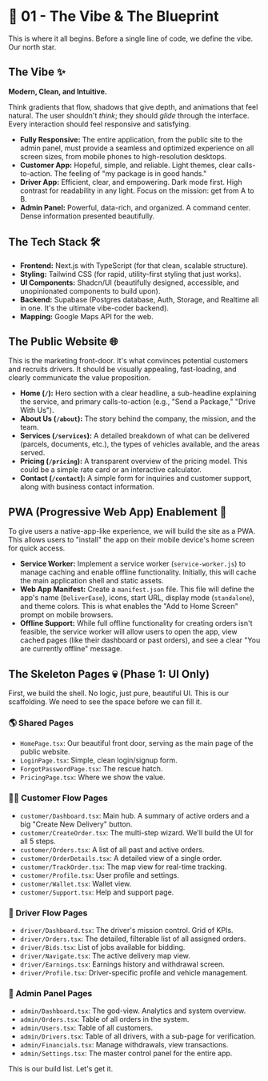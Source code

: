 # 🚀 01 - The Vibe & The Blueprint

This is where it all begins. Before a single line of code, we define the vibe. Our north star.

## The Vibe ✨

**Modern, Clean, and Intuitive.**

Think gradients that flow, shadows that give depth, and animations that feel natural. The user shouldn't *think*; they should *glide* through the interface. Every interaction should feel responsive and satisfying.

-   **Fully Responsive:** The entire application, from the public site to the admin panel, must provide a seamless and optimized experience on all screen sizes, from mobile phones to high-resolution desktops.
-   **Customer App:** Hopeful, simple, and reliable. Light themes, clear calls-to-action. The feeling of "my package is in good hands."
-   **Driver App:** Efficient, clear, and empowering. Dark mode first. High contrast for readability in any light. Focus on the mission: get from A to B.
-   **Admin Panel:** Powerful, data-rich, and organized. A command center. Dense information presented beautifully.

## The Tech Stack 🛠️

-   **Frontend:** Next.js with TypeScript (for that clean, scalable structure).
-   **Styling:** Tailwind CSS (for rapid, utility-first styling that just works).
-   **UI Components:** Shadcn/UI (beautifully designed, accessible, and unopinionated components to build upon).
-   **Backend:** Supabase (Postgres database, Auth, Storage, and Realtime all in one. It's the ultimate vibe-coder backend).
-   **Mapping:** Google Maps API for the web.

## The Public Website 🌐

This is the marketing front-door. It's what convinces potential customers and recruits drivers. It should be visually appealing, fast-loading, and clearly communicate the value proposition.

-   **Home (`/`):** Hero section with a clear headline, a sub-headline explaining the service, and primary calls-to-action (e.g., "Send a Package," "Drive With Us").
-   **About Us (`/about`):** The story behind the company, the mission, and the team.
-   **Services (`/services`):** A detailed breakdown of what can be delivered (parcels, documents, etc.), the types of vehicles available, and the areas served.
-   **Pricing (`/pricing`):** A transparent overview of the pricing model. This could be a simple rate card or an interactive calculator.
-   **Contact (`/contact`):** A simple form for inquiries and customer support, along with business contact information.

## PWA (Progressive Web App) Enablement 🚀

To give users a native-app-like experience, we will build the site as a PWA. This allows users to "install" the app on their mobile device's home screen for quick access.

-   **Service Worker:** Implement a service worker (`service-worker.js`) to manage caching and enable offline functionality. Initially, this will cache the main application shell and static assets.
-   **Web App Manifest:** Create a `manifest.json` file. This file will define the app's name (`DeliverEase`), icons, start URL, display mode (`standalone`), and theme colors. This is what enables the "Add to Home Screen" prompt on mobile browsers.
-   **Offline Support:** While full offline functionality for creating orders isn't feasible, the service worker will allow users to open the app, view cached pages (like their dashboard or past orders), and see a clear "You are currently offline" message.

## The Skeleton Pages 💀 (Phase 1: UI Only)

First, we build the shell. No logic, just pure, beautiful UI. This is our scaffolding. We need to see the space before we can fill it.

### 🌎 Shared Pages
- `HomePage.tsx`: Our beautiful front door, serving as the main page of the public website.
- `LoginPage.tsx`: Simple, clean login/signup form.
- `ForgotPasswordPage.tsx`: The rescue hatch.
- `PricingPage.tsx`: Where we show the value.

### 🧑‍💻 Customer Flow Pages
- `customer/Dashboard.tsx`: Main hub. A summary of active orders and a big "Create New Delivery" button.
- `customer/CreateOrder.tsx`: The multi-step wizard. We'll build the UI for all 5 steps.
- `customer/Orders.tsx`: A list of all past and active orders.
- `customer/OrderDetails.tsx`: A detailed view of a single order.
- `customer/TrackOrder.tsx`: The map view for real-time tracking.
- `customer/Profile.tsx`: User profile and settings.
- `customer/Wallet.tsx`: Wallet view.
- `customer/Support.tsx`: Help and support page.

### 🚚 Driver Flow Pages
- `driver/Dashboard.tsx`: The driver's mission control. Grid of KPIs.
- `driver/Orders.tsx`: The detailed, filterable list of all assigned orders.
- `driver/Bids.tsx`: List of jobs available for bidding.
- `driver/Navigate.tsx`: The active delivery map view.
- `driver/Earnings.tsx`: Earnings history and withdrawal screen.
- `driver/Profile.tsx`: Driver-specific profile and vehicle management.

### 👑 Admin Panel Pages
- `admin/Dashboard.tsx`: The god-view. Analytics and system overview.
- `admin/Orders.tsx`: Table of all orders in the system.
- `admin/Users.tsx`: Table of all customers.
- `admin/Drivers.tsx`: Table of all drivers, with a sub-page for verification.
- `admin/Financials.tsx`: Manage withdrawals, view transactions.
- `admin/Settings.tsx`: The master control panel for the entire app.

This is our build list. Let's get it. 